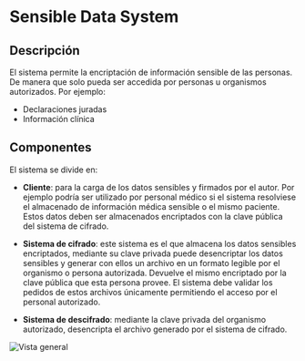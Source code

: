 # Sensible Data System

## Descripción

El sistema permite la encriptación de información sensible de las personas. De manera que solo pueda ser accedida por personas u organismos autorizados. Por ejemplo:

* Declaraciones juradas
* Información clínica

## Componentes

El sistema se divide en:
* **Cliente**: para la carga de los datos sensibles y firmados por el autor. Por ejemplo podría ser utilizado por personal médico si el sistema resolviese el almacenado de información médica sensible o el mismo paciente. Estos datos deben ser almacenados encriptados con la clave pública del sistema de cifrado.

* **Sistema de cifrado**: este sistema es el que almacena los datos sensibles encriptados, mediante su clave privada puede desencriptar los datos sensibles y generar con ellos un archivo en un formato legible por el organismo o persona autorizada. Devuelve el mismo encriptado por la clave pública que esta persona provee. El sistema debe validar los pedidos de estos archivos únicamente permitiendo el acceso por el personal autorizado.

* **Sistema de descifrado**: mediante la clave privada del organismo autorizado, desencripta el archivo generado por el sistema de cifrado.

![Vista general](https://user-images.githubusercontent.com/45921171/102136261-ec173780-3e37-11eb-96cf-40ca2ebf3f91.jpg)
